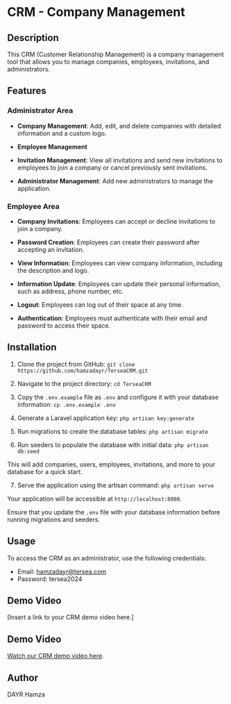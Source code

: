 # CRM - Company Management

## Description
This CRM (Customer Relationship Management) is a company management tool that allows you to manage companies, employees, invitations, and administrators.

## Features

### Administrator Area

- **Company Management**: Add, edit, and delete companies with detailed information and a custom logo.

- **Employee Management**

- **Invitation Management**: View all invitations and send new invitations to employees to join a company or cancel previously sent invitations.

- **Administrator Management**: Add new administrators to manage the application.

### Employee Area

- **Company Invitations**: Employees can accept or decline invitations to join a company.

- **Password Creation**: Employees can create their password after accepting an invitation.

- **View Information**: Employees can view company information, including the description and logo.

- **Information Update**: Employees can update their personal information, such as address, phone number, etc.

- **Logout**: Employees can log out of their space at any time.

- **Authentication**: Employees must authenticate with their email and password to access their space.

## Installation

1. Clone the project from GitHub: `git clone https://github.com/hamzadayr/TerseaCRM.git`
2. Navigate to the project directory:  `cd TerseaCRM`
3. Copy the `.env.example` file as `.env` and configure it with your database information: `cp .env.example .env`

4. Generate a Laravel application key: `php artisan key:generate`
5. Run migrations to create the database tables: `php artisan migrate`
6. Run seeders to populate the database with initial data: `php artisan db:seed`

This will add companies, users, employees, invitations, and more to your database for a quick start.

7. Serve the application using the artisan command: `php artisan serve`

Your application will be accessible at `http://localhost:8000`.

Ensure that you update the `.env` file with your database information before running migrations and seeders.

## Usage

To access the CRM as an administrator, use the following credentials:

- Email: hamzadayr@tersea.com
- Password: tersea2024

## Demo Video
[Insert a link to your CRM demo video here.]


## Demo Video
[Watch our CRM demo video here](https://www.canva.com/design/DAFyky-Q23Y/Sm55296U68hbKdfQxTWf-w/edit?utm_content=DAFyky-Q23Y&utm_campaign=designshare&utm_medium=link2&utm_source=sharebutton).

## Author
DAYR Hamza